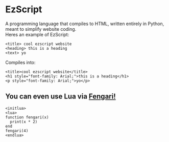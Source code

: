# EzScript
A programming language that compiles to HTML, written entirely in Python, meant to simplify website coding.  
Heres an example of EzScript:  
```
<title> cool ezscript website
<heading> this is a heading
<text> yo
```
Compiles into:

```
<title>cool ezscript website</title>
<h1 style="font-family: Arial;">this is a heading</h1>
<p style="font-family: Arial;">yo</p>
```

## You can even use Lua via [Fengari!](https://fengari.io/)
```
<initlua>
<lua>
function fengari(x)
  print(x * 2)
end
fengari(4)
<endlua>
```
